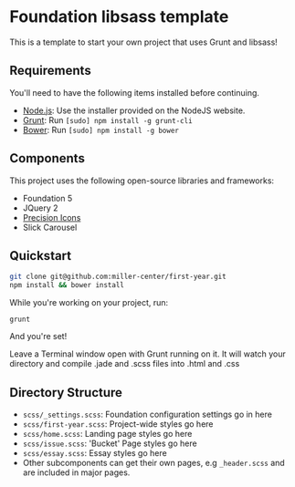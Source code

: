 # Foundation libsass template

This is a template to start your own project that uses Grunt and libsass!

## Requirements

You'll need to have the following items installed before continuing.

  * [Node.js](http://nodejs.org): Use the installer provided on the NodeJS website.
  * [Grunt](http://gruntjs.com/): Run `[sudo] npm install -g grunt-cli`
  * [Bower](http://bower.io): Run `[sudo] npm install -g bower`

## Components

This project uses the following open-source libraries and frameworks:

  * Foundation 5
  * JQuery 2
  * [Precision Icons](http://tomswebspace.com/round-social-media-icons)
  * Slick Carousel

## Quickstart

```bash
git clone git@github.com:miller-center/first-year.git
npm install && bower install
```

While you're working on your project, run:

`grunt`

And you're set!

Leave a Terminal window open with Grunt running on it.  It will watch your directory and compile .jade and .scss files into .html and .css

## Directory Structure

  * `scss/_settings.scss`: Foundation configuration settings go in here
  * `scss/first-year.scss`: Project-wide styles go here
  * `scss/home.scss`: Landing page styles go here
  * `scss/issue.scss`: 'Bucket' Page styles go here
  * `scss/essay.scss`: Essay styles go here
  * Other subcomponents can get their own pages, e.g `_header.scss` and are included in major pages.
